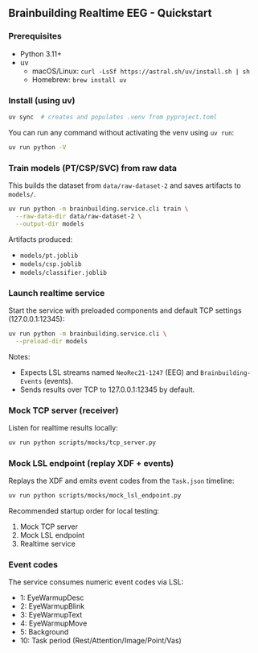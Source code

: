 ## Brainbuilding Realtime EEG - Quickstart

### Prerequisites
- Python 3.11+
- uv
  - macOS/Linux: `curl -LsSf https://astral.sh/uv/install.sh | sh`
  - Homebrew: `brew install uv`

### Install (using uv)
```bash
uv sync  # creates and populates .venv from pyproject.toml
```

You can run any command without activating the venv using `uv run`:
```bash
uv run python -V
```

### Train models (PT/CSP/SVC) from raw data
This builds the dataset from `data/raw-dataset-2` and saves artifacts to `models/`.
```bash
uv run python -m brainbuilding.service.cli train \
  --raw-data-dir data/raw-dataset-2 \
  --output-dir models
```
Artifacts produced:
- `models/pt.joblib`
- `models/csp.joblib`
- `models/classifier.joblib`

### Launch realtime service
Start the service with preloaded components and default TCP settings (127.0.0.1:12345):
```bash
uv run python -m brainbuilding.service.cli \
  --preload-dir models
```
Notes:
- Expects LSL streams named `NeoRec21-1247` (EEG) and `Brainbuilding-Events` (events).
- Sends results over TCP to 127.0.0.1:12345 by default.

### Mock TCP server (receiver)
Listen for realtime results locally:
```bash
uv run python scripts/mocks/tcp_server.py
```

### Mock LSL endpoint (replay XDF + events)
Replays the XDF and emits event codes from the `Task.json` timeline:
```bash
uv run python scripts/mocks/mock_lsl_endpoint.py
```

Recommended startup order for local testing:
1) Mock TCP server
2) Mock LSL endpoint
3) Realtime service

### Event codes
The service consumes numeric event codes via LSL:
- 1: EyeWarmupDesc
- 2: EyeWarmupBlink
- 3: EyeWarmupText
- 4: EyeWarmupMove
- 5: Background
- 10: Task period (Rest/Attention/Image/Point/Vas)


